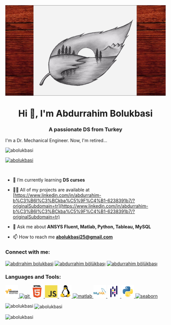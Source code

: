 <img align="center" src="https://github.com/Abolukbasi/Abolukbasi/blob/main/maxresdefault.jpg?raw=true"> 
  


<!-- <h2 align="center"> Hi, I'm Abdurrahim Bolukbasi<h2>


  
<h3 align="center"> ... </h3>
  
<ul>
  <li> I'm currently working on <b> ANSYS Flent</b></i>
  <li> I'm currently working on <b> Python, Tableau, Js, MySQL, AWS, Matlab</b></i>
</ul>
-->

<h1 align="center">Hi 👋, I'm Abdurrahim Bolukbasi</h1>

<h3 align="center">A passionate DS from Turkey</h3>

<p align="jstify"> I'm a Dr. Mechanical Engineer. Now, I'm retired...</p>

<p align="left"> <img src="https://komarev.com/ghpvc/?username=abolukbasi&label=Profile%20views&color=0e75b6&style=flat" alt="abolukbasi" /> </p>

<p align="left"> <a href="https://github.com/ryo-ma/github-profile-trophy"><img src="https://github-profile-trophy.vercel.app/?username=abolukbasi" alt="abolukbasi" /></a> </p>

<p align="left"> <a href="https://twitter.com/" target="blank"><img src="https://img.shields.io/twitter/follow/?logo=twitter&style=for-the-badge" alt="" /></a> </p>

- 🌱 I’m currently learning **DS curses**

- 👨‍💻 All of my projects are available at [https://www.linkedin.com/in/abdurrahim-b%C3%B6l%C3%BCkba%C5%9F%C4%B1-6238391b7/?originalSubdomain=tr](https://www.linkedin.com/in/abdurrahim-b%C3%B6l%C3%BCkba%C5%9F%C4%B1-6238391b7/?originalSubdomain=tr)

- 💬 Ask me about **ANSYS Fluent, Matlab, Python, Tableau, MySQL**

- 📫 How to reach me **abolukbasi25@gmail.com**

<h3 align="left">Connect with me:</h3>
<p align="left">
<a href="https://linkedin.com/in/abdrrahim bolukbasi" target="blank"><img align="center" src="https://raw.githubusercontent.com/rahuldkjain/github-profile-readme-generator/master/src/images/icons/Social/linked-in-alt.svg" alt="abdrrahim bolukbasi" height="30" width="40" /></a>
<a href="https://fb.com/abdurrahim bölükbaşı" target="blank"><img align="center" src="https://raw.githubusercontent.com/rahuldkjain/github-profile-readme-generator/master/src/images/icons/Social/facebook.svg" alt="abdurrahim bölükbaşı" height="30" width="40" /></a>
<a href="https://www.youtube.com/c/abdurrahim bölükbaşı" target="blank"><img align="center" src="https://raw.githubusercontent.com/rahuldkjain/github-profile-readme-generator/master/src/images/icons/Social/youtube.svg" alt="abdurrahim bölükbaşı" height="30" width="40" /></a>
</p>

<h3 align="left">Languages and Tools:</h3>
<p align="left"> <a href="https://aws.amazon.com" target="_blank" rel="noreferrer"> <img src="https://raw.githubusercontent.com/devicons/devicon/master/icons/amazonwebservices/amazonwebservices-original-wordmark.svg" alt="aws" width="40" height="40"/> </a> <a href="https://git-scm.com/" target="_blank" rel="noreferrer"> <img src="https://www.vectorlogo.zone/logos/git-scm/git-scm-icon.svg" alt="git" width="40" height="40"/> </a> <a href="https://www.w3.org/html/" target="_blank" rel="noreferrer"> <img src="https://raw.githubusercontent.com/devicons/devicon/master/icons/html5/html5-original-wordmark.svg" alt="html5" width="40" height="40"/> </a> <a href="https://developer.mozilla.org/en-US/docs/Web/JavaScript" target="_blank" rel="noreferrer"> <img src="https://raw.githubusercontent.com/devicons/devicon/master/icons/javascript/javascript-original.svg" alt="javascript" width="40" height="40"/> </a> <a href="https://www.linux.org/" target="_blank" rel="noreferrer"> <img src="https://raw.githubusercontent.com/devicons/devicon/master/icons/linux/linux-original.svg" alt="linux" width="40" height="40"/> </a> <a href="https://www.mathworks.com/" target="_blank" rel="noreferrer"> <img src="https://upload.wikimedia.org/wikipedia/commons/2/21/Matlab_Logo.png" alt="matlab" width="40" height="40"/> </a> <a href="https://www.mysql.com/" target="_blank" rel="noreferrer"> <img src="https://raw.githubusercontent.com/devicons/devicon/master/icons/mysql/mysql-original-wordmark.svg" alt="mysql" width="40" height="40"/> </a> <a href="https://pandas.pydata.org/" target="_blank" rel="noreferrer"> <img src="https://raw.githubusercontent.com/devicons/devicon/2ae2a900d2f041da66e950e4d48052658d850630/icons/pandas/pandas-original.svg" alt="pandas" width="40" height="40"/> </a> <a href="https://www.python.org" target="_blank" rel="noreferrer"> <img src="https://raw.githubusercontent.com/devicons/devicon/master/icons/python/python-original.svg" alt="python" width="40" height="40"/> </a> <a href="https://seaborn.pydata.org/" target="_blank" rel="noreferrer"> <img src="https://seaborn.pydata.org/_images/logo-mark-lightbg.svg" alt="seaborn" width="40" height="40"/> </a> </p>

<p><img align="left" src="https://github-readme-stats.vercel.app/api/top-langs?username=abolukbasi&show_icons=true&locale=en&layout=compact" alt="abolukbasi" /></p>

<p>&nbsp;<img align="center" src="https://github-readme-stats.vercel.app/api?username=abolukbasi&show_icons=true&locale=en" alt="abolukbasi" /></p>

<p><img align="center" src="https://github-readme-streak-stats.herokuapp.com/?user=abolukbasi&" alt="abolukbasi" /></p>

     
     
